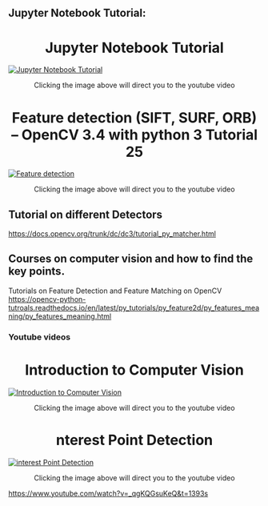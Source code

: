 ## Jupyter Notebook Tutorial:
<h1><center>Jupyter Notebook Tutorial</center></h1>

[![Jupyter Notebook Tutorial](http://img.youtube.com/vi/EEEZX_0FMEc/0.jpg)](https://www.youtube.com/watch?v=EEEZX_0FMEc "Jupyter Notebook Tutorial")
<center> Clicking the image above will direct you to the youtube video</center>

## <h1><center>Feature detection (SIFT, SURF, ORB) – OpenCV 3.4 with python 3 Tutorial 25</center></h1>
 
[![Feature detection](http://img.youtube.com/vi/USl5BHFq2H4&t=5s/0.jpg)](https://www.youtube.com/watch?v=USl5BHFq2H4&t=5s "Feature detection")
<center> Clicking the image above will direct you to the youtube video</center>

## Tutorial on different Detectors 
https://docs.opencv.org/trunk/dc/dc3/tutorial_py_matcher.html


## Courses on computer vision and how to find the key points.
Tutorials on Feature Detection and Feature Matching on OpenCV
https://opencv-python-tutroals.readthedocs.io/en/latest/py_tutorials/py_feature2d/py_features_meaning/py_features_meaning.html

### Youtube videos
<h1><center>Introduction to Computer Vision</center></h1>
 
[![Introduction to Computer Vision](http://img.youtube.com/vi/715uLCHt4jE&t=1sc/0.jpg)](https://www.youtube.com/watch?v=715uLCHt4jE&t=1s "Introduction to Computer Vision")
<center> Clicking the image above will direct you to the youtube video</center>

<h1><center>nterest Point Detection</center></h1>
 
[![interest Point Detection](http://img.youtube.com/vi/_qgKQGsuKeQ&t=1393s/0.jpg)](https://www.youtube.com/watch?v=_qgKQGsuKeQ&t=1393s "interest Point Detection")
<center> Clicking the image above will direct you to the youtube video</center>

https://www.youtube.com/watch?v=_qgKQGsuKeQ&t=1393s
